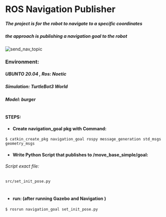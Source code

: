# ROS Navigation Publisher 
##### The project is for the robot to navigate to a specific coordinates
##### the approach is publishing a navigation goal to the robot
![send_nav_topic](https://user-images.githubusercontent.com/49666154/127578364-0cb5bf83-0cdf-4052-9ec6-551991f66e1d.png)

  ### Environment: 
  ##### UBUNTO 20.04 , Ros: Noetic
  ##### Simulation: TurtleBot3 World 
  ##### Model: burger
 #
 
#### STEPS:

- #### Create navigation_goal pkg with Command:
````
$ catkin_create_pkg navigation_goal rospy message_generation std_msgs geometry_msgs
````
- #### Write Python Script that publishes to  /move_base_simple/goal:
###### Script exact file:
``src/set_init_pose.py``
#
- #### run: (after running Gazebo and Navigation )
``$ rosrun navigation_goal set_init_pose.py``
  
